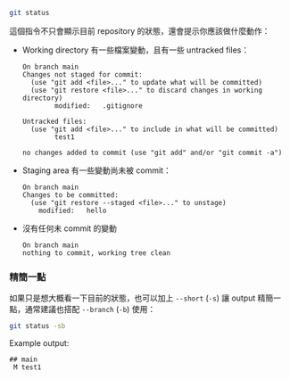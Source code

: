 ```bash
git status
```

這個指令不只會顯示目前 repository 的狀態，還會提示你應該做什麼動作：

- Working directory 有一些檔案變動，且有一些 untracked files：

    ```plaintext
    On branch main
    Changes not staged for commit:
      (use "git add <file>..." to update what will be committed)
      (use "git restore <file>..." to discard changes in working directory)
            modified:   .gitignore
    
    Untracked files:
      (use "git add <file>..." to include in what will be committed)
            test1
    
    no changes added to commit (use "git add" and/or "git commit -a")
    ```

- Staging area 有一些變動尚未被 commit：

    ```plaintext
    On branch main
    Changes to be committed:
      (use "git restore --staged <file>..." to unstage)
        modified:   hello
    ```

- 沒有任何未 commit 的變動

    ```plaintext
    On branch main
    nothing to commit, working tree clean
    ```

### 精簡一點

如果只是想大概看一下目前的狀態，也可以加上 `--short` (`-s`) 讓 output 精簡一點，通常建議也搭配 `--branch` (`-b`) 使用：

```bash
git status -sb
```

Example output:

```plaittext
## main
 M test1
```
